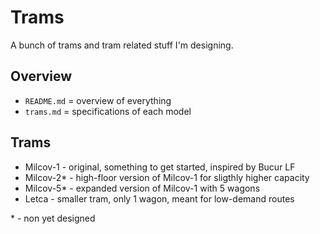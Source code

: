 # Trams

A bunch of trams and tram related stuff I'm designing.

## Overview
- `README.md` = overview of everything
- `trams.md` = specifications of each model

## Trams
- Milcov-1   - original, something to get started, inspired by Bucur LF
- Milcov-2\* - high-floor version of Milcov-1 for sligthly higher capacity
- Milcov-5\* - expanded version of Milcov-1 with 5 wagons
- Letca      - smaller tram, only 1 wagon, meant for low-demand routes

\* - non yet designed
